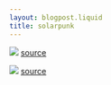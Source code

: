 ```yaml
---
layout: blogpost.liquid
title: solarpunk
---
```


![](https://d1njr7by8sv5ow.cloudfront.net/fleet.jpg)
[source](https://www.citymatters.london/jungle-fleet-street-green-block/)

![](https://d1njr7by8sv5ow.cloudfront.net/14-Paris-2050.jpg)
[source](https://lefictionaute.com/paris-2050-vincent-callebaut-editions-michel-lafon/)

